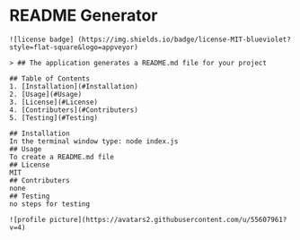 # README Generator

    ![license badge] (https://img.shields.io/badge/license-MIT-blueviolet?style=flat-square&logo=appveyor)

    > ## The application generates a README.md file for your project

    ## Table of Contents
    1. [Installation](#Installation)
    2. [Usage](#Usage)
    3. [License](#License)
    4. [Contributers](#Contributers)
    5. [Testing](#Testing)

    ## Installation
    In the terminal window type: node index.js
    ## Usage
    To create a README.md file
    ## License
    MIT
    ## Contributers
    none
    ## Testing
    no steps for testing

    ![profile picture](https://avatars2.githubusercontent.com/u/55607961?v=4)

   
